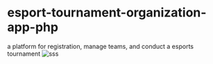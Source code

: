 # esport-tournament-organization-app-php
 a platform for registration, manage teams, and conduct a esports  tournament 
![sss]([https://github.com/[username]/[reponame]/blob/[branch]/image.jpg?raw=true](https://github.com/ayushsolanki29/esport-tournament-organization-app-php/blob/main/screenshot/TOURNAMENT.jpg))

